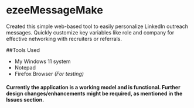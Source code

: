 # ezeeMessageMake
Created this simple web-based tool to easily personalize LinkedIn outreach messages. Quickly customize key variables like role and company for effective networking with recruiters or referrals.

##Tools Used
- My Windows 11 system
- Notepad
- Firefox Browser _(For testing)_

#### Currently the application is a working model and is functional. Further design changes/enhancements might be required, as mentioned in the Issues section.
